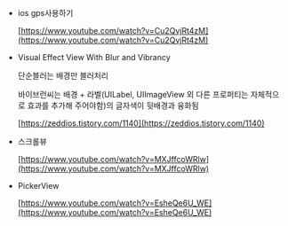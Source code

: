- ios gps사용하기

    [https://www.youtube.com/watch?v=Cu2QvjRt4zM](https://www.youtube.com/watch?v=Cu2QvjRt4zM)

- Visual Effect View With Blur and Vibrancy

    단순블러는 배경만 블러처리

    바이브런씨는 배경 + 라벨(UILabel, UIImageView 외 다른 프로퍼티는 자체적으로 효과를 추가해 주어야함)의 글자색이 뒷배경과 융화됨

    [https://zeddios.tistory.com/1140](https://zeddios.tistory.com/1140)

- 스크롤뷰

    [https://www.youtube.com/watch?v=MXJffcoWRlw](https://www.youtube.com/watch?v=MXJffcoWRlw)

- PickerView

    [https://www.youtube.com/watch?v=EsheQe6U_WE](https://www.youtube.com/watch?v=EsheQe6U_WE)
